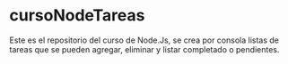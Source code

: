 # cursoNodeTareas
Este es el repositorio del curso de Node.Js, se crea por consola listas de tareas que se pueden agregar, eliminar y listar completado o pendientes.

